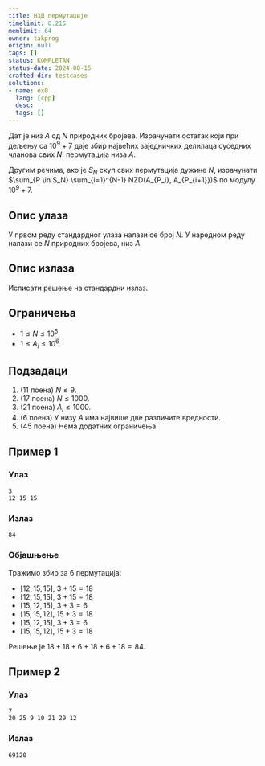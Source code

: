 ```yaml
---
title: НЗД пермутације
timelimit: 0.215
memlimit: 64
owner: takprog
origin: null
tags: []
status: KOMPLETAN
status-date: 2024-08-15
crafted-dir: testcases
solutions:
- name: ex0
  lang: [cpp]
  desc: ''
  tags: []
---
```


Дат је низ $A$ од $N$ природних бројева. Израчунати остатак који при дељењу са $10^9 + 7$ даје збир највећих заједничких делилаца суседних чланова свих $N!$ пермутација низа $A$.

Другим речима, ако је $S_N$ скуп свих пермутација дужине $N$, израчунати $\sum_{P \in S_N} \sum_{i=1}^{N-1} NZD(A_{P_i}, A_{P_{i+1}})$ по модулу $10^9+7$.

## Опис улаза

У првом реду стандардног улаза налази се број $N$. У наредном реду налази се $N$ природних бројева, низ $A$.

## Опис излаза

Исписати решење на стандардни излаз.

## Ограничења

- $1 \leq N \leq 10^5$,
- $1 \leq A_i \leq 10^6$.

## Подзадаци

1. (11 поена) $N \leq 9$. 
2. (17 поена) $N \leq 1000$.
3. (21 поена) $A_i \leq 1000$.
4. (6 поена) У низу $A$ има највише две различите вредности.
5. (45 поена) Нема додатних ограничења.

## Пример 1

### Улаз

```
3
12 15 15
```

### Излаз

```
84
```

### Објашњење

Тражимо збир за $6$ пермутација:
- $[12, 15, 15]$, $3 + 15 = 18$
- $[12, 15, 15]$, $3 + 15 = 18$
- $[15, 12, 15]$, $3 + 3 = 6$
- $[15, 15, 12]$, $15 + 3 = 18$
- $[15, 12, 15]$, $3 + 3 = 6$
- $[15, 15, 12]$, $15 + 3 = 18$

Решење је $18 + 18 + 6 + 18 + 6 + 18 = 84$.

## Пример 2

### Улаз

```
7
20 25 9 10 21 29 12
```

### Излаз

```
69120
```


